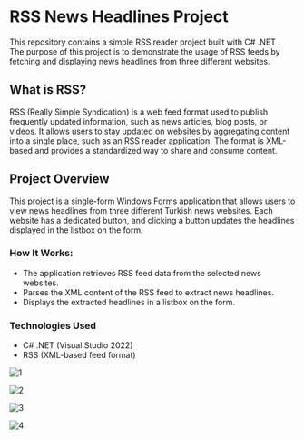 # RSS News Headlines Project

This repository contains a simple RSS reader project built with C# .NET . The purpose of this project is to demonstrate the usage of RSS feeds by fetching and displaying news headlines from three different websites.

## What is RSS?

RSS (Really Simple Syndication) is a web feed format used to publish frequently updated information, such as news articles, blog posts, or videos. It allows users to stay updated on websites by aggregating content into a single place, such as an RSS reader application. The format is XML-based and provides a standardized way to share and consume content.

## Project Overview

This project is a single-form Windows Forms application that allows users to view news headlines from three different Turkish news websites. Each website has a dedicated button, and clicking a button updates the headlines displayed in the listbox on the form.

### How It Works:
- The application retrieves RSS feed data from the selected news websites.
- Parses the XML content of the RSS feed to extract news headlines.
- Displays the extracted headlines in a listbox on the form.

### Technologies Used
- C# .NET (Visual Studio 2022)
- RSS (XML-based feed format)

![1](https://github.com/user-attachments/assets/07f38aea-a972-4f4a-9ee8-47d566563527)

![2](https://github.com/user-attachments/assets/eb56fb90-e568-4f8b-942d-4d34b6e6752e)

![3](https://github.com/user-attachments/assets/b67d27a0-c56f-4f35-b2d5-f23572e28feb)

![4](https://github.com/user-attachments/assets/1c142d10-e092-485e-b616-2a42572c1788)

